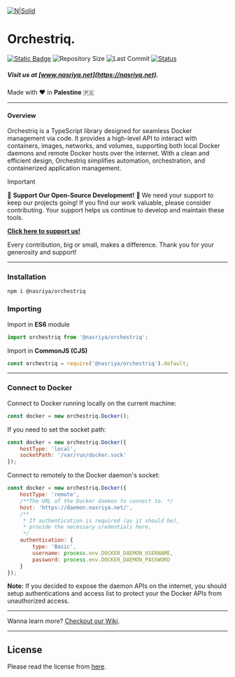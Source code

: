 [![N|Solid](https://static.wixstatic.com/media/72ffe6_da8d2142d49c42b29c96ba80c8a91a6c~mv2.png)](https://nasriya.net)

# Orchestriq.
[![Static Badge](https://img.shields.io/badge/license-Free_(Restricted)-blue)](https://github.com/nasriyasoftware/Orchestriq?tab=License-1-ov-file) ![Repository Size](https://img.shields.io/github/repo-size/nasriyasoftware/Orchestriq.svg) ![Last Commit](https://img.shields.io/github/last-commit/nasriyasoftware/Orchestriq.svg) [![Status](https://img.shields.io/badge/Status-Stable-green.svg)](link-to-your-status-page)

##### Visit us at [www.nasriya.net](https://nasriya.net).

Made with ❤️ in **Palestine** 🇵🇸
___
#### Overview
Orchestriq is a TypeScript library designed for seamless Docker management via code. It provides a high-level API to interact with containers, images, networks, and volumes, supporting both local Docker daemons and remote Docker hosts over the internet. With a clean and efficient design, Orchestriq simplifies automation, orchestration, and containerized application management.

> [!IMPORTANT]
> 
> 🌟 **Support Our Open-Source Development!** 🌟
> We need your support to keep our projects going! If you find our work valuable, please consider contributing. Your support helps us continue to develop and maintain these tools.
> 
> **[Click here to support us!](https://fund.nasriya.net/)**
> 
> Every contribution, big or small, makes a difference. Thank you for your generosity and support!
___
### Installation
```shell
npm i @nasriya/orchestriq
```

### Importing
Import in **ES6** module
```ts
import orchestriq from '@nasriya/orchestriq';
```

Import in **CommonJS (CJS)**
```js
const orchestriq = require('@nasriya/orchestriq').default;
```
___

### Connect to Docker

Connect to Docker running locally on the current machine:
```js
const docker = new orchestriq.Docker();
```

If you need to set the socket path:
```js
const docker = new orchestriq.Docker({
    hostType: 'local',
    socketPath: '/var/run/docker.sock'
});
```

Connect to remotely to the Docker daemon's socket:
```js
const docker = new orchestriq.Docker({
    hostType: 'remote',
    /**The URL of the Docker daemon to connect to. */
    host: 'https://daemon.nasriya.net/',
    /**
     * If authentication is required (as it should be),
     * provide the necessary credentials here.
     */
    authentication: {
        type: 'Basic',
        username: process.env.DOCKER_DAEMON_USERNAME,
        password: process.env.DOCKER_DAEMON_PASSWORD
    }
});
```
**Note:** If you decided to expose the daemon APIs on the internet, you should setup authentications and access list to protect your the Docker APIs from unauthorized access.

___
Wanna learn more? [Checkout our Wiki](https://github.com/nasriyasoftware/Orchestriq/wiki).

___
## License
Please read the license from [here](https://github.com/nasriyasoftware/Orchestriq?tab=License-1-ov-file).